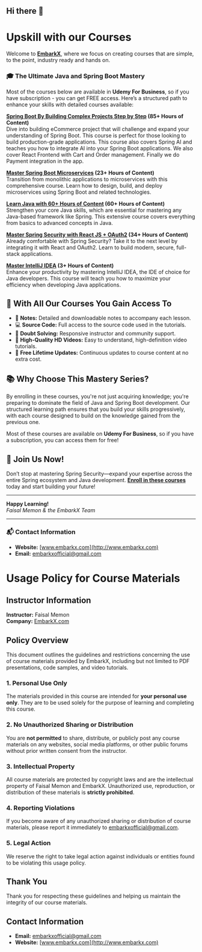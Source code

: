 ## Hi there 👋

<!--

**Here are some ideas to get you started:**

🙋‍♀️ A short introduction - what is your organization all about?
🌈 Contribution guidelines - how can the community get involved?
👩‍💻 Useful resources - where can the community find your docs? Is there anything else the community should know?
🍿 Fun facts - what does your team eat for breakfast?
🧙 Remember, you can do mighty things with the power of [Markdown](https://docs.github.com/github/writing-on-github/getting-started-with-writing-and-formatting-on-github/basic-writing-and-formatting-syntax)
-->

# Upskill with our Courses

Welcome to **[EmbarkX](https://embarkx.com)**, where we focus on creating courses that are simple, to the point, industry ready and hands on.

### 🎓 The Ultimate Java and Spring Boot Mastery
Most of the courses below are available in **Udemy For Business**, so if you have subscription - you can get FREE access.
Here’s a structured path to enhance your skills with detailed courses available:

**[Spring Boot By Building Complex Projects Step by Step](https://link.embarkx.com/spring-boot) (85+ Hours of Content)**  
Dive into building eCommerce project that will challenge and expand your understanding of Spring Boot. This course is perfect for those looking to build production-grade applications.
This course also covers Spring AI and teaches you how to integrate AI into your Spring Boot applications.
We also cover React Frontend with Cart and Order management. Finally we do Payment integration in the app.

**[Master Spring Boot Microservices](https://link.embarkx.com/microservices) (23+ Hours of Content)**  
Transition from monolithic applications to microservices with this comprehensive course. Learn how to design, build, and deploy microservices using Spring Boot and related technologies.

**[Learn Java with 60+ Hours of Content](http://link.embarkx.com/java) (60+ Hours of Content)**  
Strengthen your core Java skills, which are essential for mastering any Java-based framework like Spring. This extensive course covers everything from basics to advanced concepts in Java.

**[Master Spring Security with React JS + OAuth2](https://link.embarkx.com/spring-security) (34+ Hours of Content)**  
Already comfortable with Spring Security? Take it to the next level by integrating it with React and OAuth2. Learn to build modern, secure, full-stack applications.

**[Master IntelliJ IDEA](http://link.embarkx.com/intellij) (3+ Hours of Content)**  
Enhance your productivity by mastering IntelliJ IDEA, the IDE of choice for Java developers. This course will teach you how to maximize your efficiency when developing Java applications.

## 🌟 With All Our Courses You Gain Access To

- 📝 **Notes:** Detailed and downloadable notes to accompany each lesson.
- 💻 **Source Code:** Full access to the source code used in the tutorials.
- 🤔 **Doubt Solving:** Responsive instructor and community support.
- 🎥 **High-Quality HD Videos:** Easy to understand, high-definition video tutorials.
- 🔄 **Free Lifetime Updates:** Continuous updates to course content at no extra cost.

## 📚 Why Choose This Mastery Series?

By enrolling in these courses, you're not just acquiring knowledge; you're preparing to dominate the field of Java and Spring Boot development. Our structured learning path ensures that you build your skills progressively, with each course designed to build on the knowledge gained from the previous one.

Most of these courses are available on **Udemy For Business**, so if you have a subscription, you can access them for free!

## 🔗 Join Us Now!

Don’t stop at mastering Spring Security—expand your expertise across the entire Spring ecosystem and Java development. **[Enroll in these courses](https://link.embarkx.com/spring-boot)** today and start building your future!

---

**Happy Learning!**  
*Faisal Memon & the EmbarkX Team*

---

### 📬 Contact Information

- **Website:** [www.embarkx.com](http://www.embarkx.com)
- **Email:** [embarkxofficial@gmail.com](mailto:embarkxofficial@gmail.com)




# Usage Policy for Course Materials

## Instructor Information

**Instructor:** Faisal Memon  
**Company:** [EmbarkX.com](http://www.embarkx.com)

## Policy Overview

This document outlines the guidelines and restrictions concerning the use of course materials provided by EmbarkX, including but not limited to PDF presentations, code samples, and video tutorials.

### 1. Personal Use Only

The materials provided in this course are intended for **your personal use only**. They are to be used solely for the purpose of learning and completing this course.

### 2. No Unauthorized Sharing or Distribution

You are **not permitted** to share, distribute, or publicly post any course materials on any websites, social media platforms, or other public forums without prior written consent from the instructor.

### 3. Intellectual Property

All course materials are protected by copyright laws and are the intellectual property of Faisal Memon and EmbarkX. Unauthorized use, reproduction, or distribution of these materials is **strictly prohibited**.

### 4. Reporting Violations

If you become aware of any unauthorized sharing or distribution of course materials, please report it immediately to [embarkxofficial@gmail.com](mailto:embarkxofficial@gmail.com).

### 5. Legal Action

We reserve the right to take legal action against individuals or entities found to be violating this usage policy.

## Thank You

Thank you for respecting these guidelines and helping us maintain the integrity of our course materials.

## Contact Information

- **Email:** [embarkxofficial@gmail.com](mailto:embarkxofficial@gmail.com)
- **Website:** [www.embarkx.com](http://www.embarkx.com)
